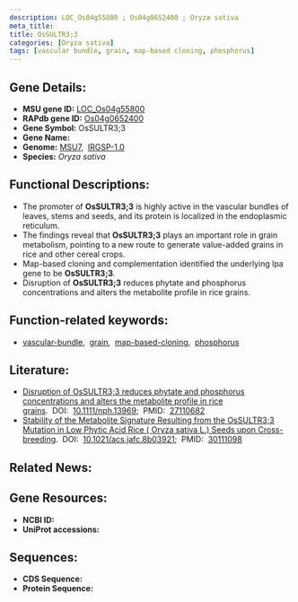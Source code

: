 ```yaml
---
description: LOC_Os04g55800 ; Os04g0652400 ; Oryza sativa
meta_title:
title: OsSULTR3;3
categories: [Oryza sativa]
tags: [vascular bundle, grain, map-based cloning, phosphorus]
---
```


## Gene Details:
- **MSU gene ID:** [LOC_Os04g55800](http://rice.uga.edu/cgi-bin/ORF_infopage.cgi?orf=LOC_Os04g55800)  
- **RAPdb gene ID:** [Os04g0652400](https://rapdb.dna.affrc.go.jp/locus/?name=Os04g0652400)  
- **Gene Symbol:** OsSULTR3;3
- **Gene Name:**
- **Genome:**  [MSU7](http://rice.uga.edu/),&nbsp;&nbsp;[IRGSP-1.0](https://rapdb.dna.affrc.go.jp/download/irgsp1.html)
- **Species:** *Oryza sativa*

## Functional Descriptions:
   - The promoter of **OsSULTR3;3** is highly active in the vascular bundles of leaves, stems and seeds, and its protein is localized in the endoplasmic reticulum.
   - The findings reveal that **OsSULTR3;3** plays an important role in grain metabolism, pointing to a new route to generate value-added grains in rice and other cereal crops.
   - Map-based cloning and complementation identified the underlying lpa gene to be **OsSULTR3;3**.
   - Disruption of **OsSULTR3;3** reduces phytate and phosphorus concentrations and alters the metabolite profile in rice grains.

## Function-related keywords:
   - [vascular-bundle](/tags/vascular-bundle/),&nbsp;&nbsp;[grain](/tags/grain/),&nbsp;&nbsp;[map-based-cloning](/tags/map-based-cloning/),&nbsp;&nbsp;[phosphorus](/tags/phosphorus/)

## Literature:
   - [Disruption of OsSULTR3;3 reduces phytate and phosphorus concentrations and alters the metabolite profile in rice grains](https://www.doi.org/10.1111/nph.13969).&nbsp;&nbsp;DOI:&nbsp;&nbsp;[10.1111/nph.13969](https://www.doi.org/10.1111/nph.13969);&nbsp;&nbsp;PMID:&nbsp;&nbsp;[27110682](https://pubmed.ncbi.nlm.nih.gov/27110682/)
   - [Stability of the Metabolite Signature Resulting from the OsSULTR3;3 Mutation in Low Phytic Acid Rice ( Oryza sativa L.) Seeds upon Cross-breeding](https://www.doi.org/10.1021/acs.jafc.8b03921).&nbsp;&nbsp;DOI:&nbsp;&nbsp;[10.1021/acs.jafc.8b03921](https://www.doi.org/10.1021/acs.jafc.8b03921);&nbsp;&nbsp;PMID:&nbsp;&nbsp;[30111098](https://pubmed.ncbi.nlm.nih.gov/30111098/)

## Related News:

## Gene Resources:
- **NCBI ID:**  []()
- **UniProt accessions:** [](https://www.uniprot.org/uniprotkb//entry)

## Sequences:
- **CDS Sequence:**
- **Protein Sequence:**
